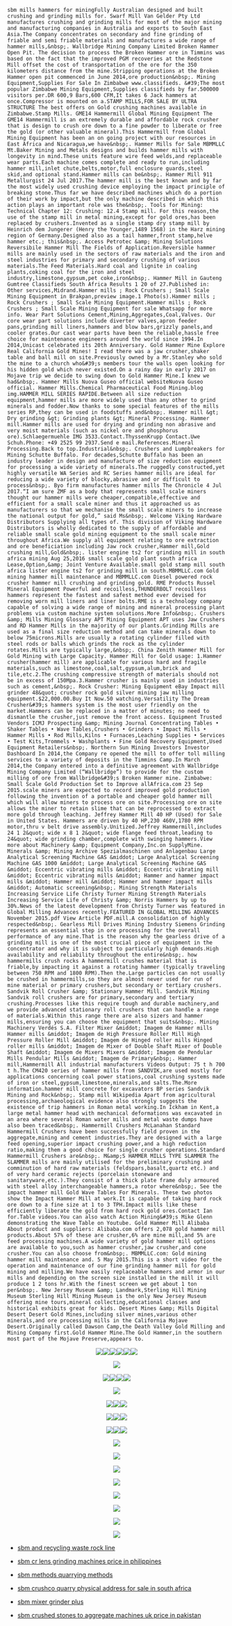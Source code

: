 
```
sbm mills hammers for miningFully Australian designed and built crushing and grinding mills for. Swarf Mill Van Gelder Pty Ltd manufactures crushing and grinding mills for most of the major mining and manufacturing companies in Australia and exports to South East Asia.The Company concentrates on secondary and fine grinding of friable and semi friable materials and manufactures a wide range of hammer mills,&nbsp;. Wallbridge Mining Company Limited Broken Hammer Open Pit. The decision to process the Broken Hammer ore in Timmins was based on the fact that the improved PGM recoveries at the Redstone Mill offset the cost of transportation of the ore for the 350 kilometers distance from the mine.Stripping operations at the Broken Hammer open pit commenced in June 2014,ore production&nbsp;. Mining Equipment,Supplies For Sale In Zimbabwe www.classifieds. &#39;The most popular Zimbabwe Mining Equipment,Supplies classifieds by far.500000 visitors per.DR 600,9 Bars,600 CFM,It takes 6 Jack hammers at once.Compressor is mounted on a.STAMP MILLS,FOR SALE BY ULTRA STRUCTURE The best offers on Gold crushing machines available in Zimbabwe.Stamp Mills. GME14 Hammermill Global Mining Equipment The GME14 Hammermill is an extremely durable and affordable rock crusher that is design to crush ore down to a fine powder to liberate or free the gold (or other valuable mineral).This Hammermill from Global Mining Equipment has been an on going project with our resources in East Africa and Nicaragua,we have&nbsp;. Hammer Mills for Sale MBMMLLC Mt.Baker Mining and Metals designs and builds hammer mills with longevity in mind.These units feature wire feed welds,and replaceable wear parts.Each machine comes complete and ready to run,including hammer mill,inlet chute,belts,motor,full enclosure guards,steel skid,and optional stand.Hammer mills can be&nbsp;. Hammer Mill 911 Metallurgist 24 Jul 2017.The hammer mill is the best known and by far the most widely used crushing device employing the impact principle of breaking stone.Thus far we have described machines which do a portion of their work by impact,but the only machine described in which this action plays an important role was the&nbsp;. Tools for Mining: Technical Chapter 12: Crushing: 12.4 Stamp mill. For this reason,the use of the stamp mill in metal mining,except for gold ores,has been replaced by crushers.Invented as a single stamp dry stamp mill by Heinrich dem Jungerer (Henry the Younger,1489 1568) in the Harz mining region of Germany.Designed also as a tail hammer,front stamp,helve hammer etc.; this&nbsp;. Access Petrotec &amp; Mining Solutions Reversibile Hammer Mill The Fields of Application.Reversible hammer mills are mainly used in the sectors of raw materials and the iron and steel industries for primary and secondary crushing of various materials.The Feed Materials.Hard coal and lignite in coaling plants,coking coal for the iron and steel industry,limestone,gypsum,pet coke,iron&nbsp;. Hammer Mill in Gauteng Gumtree Classifieds South Africa Results 1 20 of 27.Published in: Other services,Midrand.Hammer mills ; Rock Crushers ; Small Scale Mining Equipment in Brakpan,preview image.1 Photo(s).Hammer mills ; Rock Crushers ; Small Scale Mining Equipment.Hammer mills ; Rock Crushers ; Small Scale Mining Equipment for sale Whatsapp for more info. Wear Part Solutions Cement,Mining,Aggregates,Coal,Valves. Our core wear part solutions include diverter valves,apron feeder pans,grinding mill liners,hammers and blow bars,grizzly panels,and cooler grates.Our cast wear parts have been the reliable,hassle free choice for maintenance engineers around the world since 1994.In 2014,Unicast celebrated its 20th Anniversary. Gold Hammer Mine Explore Real California Gold Mines! I read there was a jaw crusher,shaker table and ball mill on site.Previously owned by a Mr.Stanley who sold the mine to a church who&#39;s members tour the walls open looking for his hidden gold which never existed.On a rainy day in early 2017 on Mojave trip we decide to swing down to Gold Hammer Mine.I knew we had&nbsp;. Hammer Mills Nuova Guseo official websiteNuova Guseo official. Hammer Mills.Chemical Pharmaceutical Food Mining.blog img.HAMMER MILL SERIES RAPIDE.Between all size reduction equipment,hammer mills are more widely used than any other to grind minerals and fodder.Now thanks to some special features of the mills series RP,they can be used in foodstuffs and&nbsp;. Hammer mill &gt; Dry grinding &gt; Grinding plants &gt; Mineral Processing. Hammer mill.Hammer mills are used for drying and grinding non abrasive and very moist materials (such as nickel ore and phosphorus ore).Schlaegermuehle IMG 3533.Contact.ThyssenKrupp Contact.Uwe Schuh.Phone: +49 2525 99 2937.Send e mail.References.Mineral Processing.Back to top.Industrial&nbsp;. Crushers and Lumpbreakers for Mining Schutte Buffalo. For decades,Schutte Buffalo has been an industry leader in design and manufacture of size reduction equipment for processing a wide variety of minerals.The ruggedly constructed,yet highly versatile WA Series and RC Series hammer mills are ideal for reducing a wide variety of blocky,abrasive and or difficult to process&nbsp;. Byo firm manufactures hammer mills The Chronicle 4 Jul 2017.“I am sure ZMF as a body that represents small scale miners thought our hammer mills were cheaper,compatible,effective and efficient for a small scale miner and thus it approached us as manufacturers so that we mechanise the small scale miners to increase the national output for gold,” said Ms&nbsp;. Welcome Viking Hardware Distributors Supplying all types of. This division of Viking Hardware Distributors is wholly dedicated to the supply of affordable and reliable small scale gold mining equipment to the small scale miner throughout Africa.We supply all equipment relating to ore extraction and ore beneficiation including Jaw rock crusher,Hammer mill,Gold crushing mill,Gold&nbsp;. lister engine ts2 for grinding mill in south africa mining Aug 25,2016 small scale gold plant south africa Lease,Option,&amp; Joint Venture Available.small gold stamp mill south africa lister engine ts2 for grinding mill in south.MBMMLLC.com Gold mining hammer mill maintenance and MBMMLLC.com Diesel powered rock crusher hammer mill crushing and grinding gold. RME Products Russel Mineral Equipment Powerful and recoilless,THUNDERBOLT recoilless hammers represent the fastest and safest method ever devised for removing worn mill liners and liner bolts.RME is a technology company capable of solving a wide range of mining and mineral processing plant problems via custom machine system solutions.More Info&nbsp;. Crushers &amp; Mills Mining Glossary APT Mining Equipment APT uses Jaw Crushers and RD Hammer Mills in the majority of our plants.Grinding Mills are used as a final size reduction method and can take minerals down to below 75microns.Mills are usually a rotating cylinder filled with steel rods or balls which grinds the rock as the cylinder rotates.Mills are typically large,&nbsp;. China Zenith Hammer Mill for Gold Mining with Large Capacity. Hammer Mill for Gold usage: 1.Hammer crusher(hammer mill) are applicable for various hard and fragile materials,such as limestone,coal,salt,gypsum,alum,brick and tile,etc.2.The crushing compressive strength of materials should not be in excess of 150Mpa.3.Hammer crusher is mainly used in industries such as cement,&nbsp;. Rock Crusher: Mining Equipment eBay Impact mill grinder 48&quot; crusher rock gold silver mining jaw milling equipment.$22,000.00.Buy It Now.50 watching.Versatility The Dream Crusher&#39;s hammers system is the most user friendly on the market.Hammers can be replaced in a matter of minutes; no need to dismantle the crusher,just remove the front access. Equipment Trusted Vendors ICMJ Prospecting &amp; Mining Journal Concentrating Tables • Shaker Tables • Wave Tables,Crushers • Grinders • Impact Mills • Hammer Mills • Rod Mills,Kilns • Furnaces,Leaching Supplies • Services • Test Kits,Trommels • Washplants • Fine Gold Recovery Equipment,Used Equipment Retailers&nbsp;. Northern Sun Mining Investors Investor Dashboard In 2014,the Company re opened the mill to offer toll milling services to a variety of deposits in the Timmins Camp.In March 2014,the Company entered into a definitive agreement with Wallbridge Mining Company Limited (“Wallbridge”) to provide for the custom milling of ore from Wallbridge&#39;s Broken Hammer mine. Zimbabwe: Small Scale Gold Production Set to Improve allAfrica.com 23 Sep 2015.scale miners are expected to record improved gold production following the invention of a portable and cheaper gold hammer mill which will allow miners to process ore on site.Processing ore on site allows the miner to retain slime that can be reprocessed to extract more gold through leaching. Jeffrey Hammer Mill 40 HP (Used) for Sale in United States. Hammers are driven by 40 HP,230 460V,1780 RPM motor,thru v belt drive assembly.Unitized.Jeffrey Hammermill,includes 24 1 2&quot; wide x 8 1 2&quot; wide flange feed throat,leading to 24&quot; wide grinding chamber,complete with swinging hammers.View more about Machinery &amp; Equipment Company,Inc.on SupplyMine. Minerals &amp; Mining Archive Spezialmaschinen und Anlagenbau Large Analytical Screening Machine GAS &middot; Large Analytical Screening Machine GAS 1000 &middot; Large Analytical Screening Machine GAS &middot; Eccentric vibrating mills &middot; Eccentric vibrating mill &middot; Eccentric vibrating mills &middot; Hammer and hammer impact mills &middot; Hammer mill &middot; Hammer and hammer impact mills &middot; Automatic screening&nbsp;. Mining Strength Materials Increasing Service Life Christy Turner Mining Strength Materials Increasing Service Life of Christy &amp; Norris Hammers by up to 30%.News of the latest development from Christy Turner was featured in Global Milling Advances recently.FEATURED IN GLOBAL MILLING ADVANCES November 2015.pdf View Article PDF.mill.A consolidation of highly respected&nbsp;. Gearless Mill Drives Mining Industry Siemens Grinding represents an essential step in ore processing for the overall performance of any mine.That is the reason why the gearless drive of a grinding mill is one of the most crucial piece of equipment in the concentrator and why it is subject to particularly high demands.High availability and reliability throughout the entire&nbsp;. how hammermills crush rocks A hammermill crushes material that is friable,by impacting it against a rotating hammer (typically traveling between 750 RPM and 1800 RPM).Then the.Large particles can not usually be crushed in hammermills,so they are almost never used for run of mine material or primary crushers,but secondary or tertiary crushers. Sandvik Roll Crusher &amp; Stationary Hammer Mill. Sandvik Mining Sandvik roll crushers are for primary,secondary and tertiary crushing.Processes like this require tough and durable machinery,and we provide advanced stationary roll crushers that can handle a range of materials.Within this range there are also sizers and hammer mills,ensuring you can choose the equipment that suits&nbsp;. Mining Machinery Verdés S.A. Filter Mixer &middot; Imagem de Hammer mills Hammer mills &middot; Imagem de High Pressure Roller Mill High Pressure Roller Mill &middot; Imagem de Hinged roller mills Hinged roller mills &middot; Imagem de Mixer of Double Shaft Mixer of Double Shaft &middot; Imagem de Mixers Mixers &middot; Imagem de Pendular Mills Pendular Mills &middot; Imagem de Primary&nbsp;. Hammer mill,Hammermill All industrial manufacturers Videos Output: 75 t h 700 t h.The CM420 series of hammer mills from SANDVIK,are used mostly for applications concerning coal power stations,coal crushing systems made of iron or steel,gypsum,limestone,minerals,and salts.The.More information.hammer mill concrete for excavators BP series Sandvik Mining and Rock&nbsp;. Stamp mill Wikipedia Apart from agricultural processing,archaeological evidence also strongly suggests the existence of trip hammers in Roman metal working.In Ickham in Kent,a large metal hammer head with mechanical deformations was excavated in an area where several Roman water mills and metal waste dumps have also been traced&nbsp;. Hammermill Crushers McLanahan Standard Hammermill Crushers have been successfully field proven in the aggregate,mining and cement industries.They are designed with a large feed opening,superior impact crushing power,and a high reduction ratio,making them a good choice for single crusher operations.Standard Hammermill Crushers are&nbsp;. M&amp;S HAMMER MILLS TYPE SLAMMER The SLAMMER mills are mainly utilised for the preliminary crushing and comminution of hard raw materials (feldspars,basalt,quartz etc.) and of very hard ceramic rejects (porcelain stoneware and sanitaryware,etc.).They consist of a thick plate frame duly armoured with steel alloy interchangeable hammers,a rotor where&nbsp;. See the impact hammer mill Gold Wave Tables For Minerals. These two photos show the Impact Hammer Mill at work.It is capable of taking hard rock ore down to a fine size at 1 to 3 TPH.Impact mills like these efficiently liberate the gold from hard rock gold ores.Contact Ian for.Table videos.You can also watch Action Mining&#39;s Mike Glenn demonstrating the Wave Table on Youtube. Gold Hammer Mill Alibaba About product and suppliers: Alibaba.com offers 2,078 gold hammer mill products.About 57% of these are crusher,6% are mine mill,and 5% are feed processing machines.A wide variety of gold hammer mill options are available to you,such as hammer crusher,jaw crusher,and cone crusher.You can also choose from&nbsp;. MBMMLLC.com: Gold mining hammer mill maintenance and. 5 May 2015.This is a short video for the operation and maintenance of our fine grinding hammer mill for gold mining and milling.We have easily replaceable hammers and armor in our mills and depending on the screen size installed in the mill it will produce 1 2 tons hr.With the finest screen we get about 1 ton per&nbsp;. New Jersey Museum &amp; Landmark,Sterling Hill Mining Museum Sterling Hill Mining Museum is the only New Jersey Museum offering mine tours,mineral collecting,educational classes and historical exhibits great for kids. Desert Mines &amp; Mills Digital Desert Desert Gold Mines,including silver mines,various other minerals,and ore processing mills in the California Mojave Desert.Originally called Dawson Camp,the Death Valley Gold Milling and Mining Company first.Gold Hammer Mine.The Gold Hammer,in the southern most part of the Mojave Preserve,appears to. 
```

<div align="center">
  
<a rel="nofollow" href="https://m.shibang-china.com?f=github&k=sbm+mills+hammers+for+mining"><img src="https://static.shibang-china.com/en/l.png"></a><img src="https://static.shibang-china.com/en/hw.png"><a rel="nofollow" href="https://m.shibang-china.com/product/?f=github&k=sbm+mills+hammers+for+mining"><img src="https://static.shibang-china.com/en/p.png"></a><a rel="nofollow" href="https://m.shibang-china.com/cases/?f=github&k=sbm+mills+hammers+for+mining"><img src="https://static.shibang-china.com/en/c.png"></a><a rel="nofollow" href="https://m.shibang-china.com/news/?f=github&k=sbm+mills+hammers+for+mining"><img src="https://static.shibang-china.com/en/n.png"></a><a rel="nofollow" href="https://m.shibang-china.com?f=github&k=sbm+mills+hammers+for+mining"><img src="https://static.shibang-china.com/en/m.png"></a>

<a rel="nofollow" href="https://m.shibang-china.com/product/?f=github&k=sbm+mills+hammers+for+mining"><img src="https://static.shibang-china.com/en/b.jpg"></a>
  
<a rel="nofollow" href="https://m.shibang-china.com/solution-aggregate.html?f=github&k=sbm+mills+hammers+for+mining"><img src="https://static.shibang-china.com/en/a.jpg"></a><a rel="nofollow" href="https://m.shibang-china.com/solution-mine.html?f=github&k=sbm+mills+hammers+for+mining"><img src="https://static.shibang-china.com/en/m.jpg"></a><a rel="nofollow" href="https://m.shibang-china.com/solution-mill.html?f=github&k=sbm+mills+hammers+for+mining"><img src="https://static.shibang-china.com/en/g.jpg"></a><a rel="nofollow" href="https://m.shibang-china.com/solution-epc.html?f=github&k=sbm+mills+hammers+for+mining"><img src="https://static.shibang-china.com/en/e.jpg"></a>

<a rel="nofollow" href="https://m.shibang-china.com/product/?f=github&k=sbm+mills+hammers+for+mining"><img src="https://static.shibang-china.com/en/a-p.png"></a>

<a rel="nofollow" href="https://m.shibang-china.com/product/crusher/c6x.html?f=github&k=sbm+mills+hammers+for+mining"><img src="https://static.shibang-china.com/en/j.jpg"></a><a rel="nofollow" href="https://m.shibang-china.com/product/crusher/ci5x.html?f=github&k=sbm+mills+hammers+for+mining"><img src="https://static.shibang-china.com/en/i.jpg"></a><a rel="nofollow" href="https://m.shibang-china.com/product/crusher/hst.html?f=github&k=sbm+mills+hammers+for+mining"><img src="https://static.shibang-china.com/en/c.jpg"></a>

<a rel="nofollow" href="https://m.shibang-china.com/product/mill/mtw.html?f=github&k=sbm+mills+hammers+for+mining"><img src="https://static.shibang-china.com/en/mtw.jpg"></a><a rel="nofollow" href="https://m.shibang-china.com/product/mill/scm.html?f=github&k=sbm+mills+hammers+for+mining"><img src="https://static.shibang-china.com/en/scm.jpg"></a><a rel="nofollow" href="https://m.shibang-china.com/product/mill/lm.html?f=github&k=sbm+mills+hammers+for+mining"><img src="https://static.shibang-china.com/en/lm.jpg"></a>

<a rel="nofollow" href="https://m.shibang-china.com/product/sand/vsi6x.html?f=github&k=sbm+mills+hammers+for+mining"><img src="https://static.shibang-china.com/en/6x.jpg"></a><a rel="nofollow" href="https://m.shibang-china.com/product/sand/vu.html?f=github&k=sbm+mills+hammers+for+mining"><img src="https://static.shibang-china.com/en/vu.jpg"></a><a rel="nofollow" href="https://m.shibang-china.com/product/mobile/klun.html?f=github&k=sbm+mills+hammers+for+mining"><img src="https://static.shibang-china.com/en/k.jpg"></a>

<a rel="nofollow" href="https://m.shibang-china.com/cases/?f=github&k=sbm+mills+hammers+for+mining"><img src="https://static.shibang-china.com/en/case.png"></a>

<a rel="nofollow" href="https://m.shibang-china.com/cases/aggregate/202.html?f=github&k=sbm+mills+hammers+for+mining"><img src="https://static.shibang-china.com/en/c-1.jpg"></a>

<a rel="nofollow" href="https://m.shibang-china.com/cases/aggregate/203.html?f=github&k=sbm+mills+hammers+for+mining"><img src="https://static.shibang-china.com/en/c-2.jpg"></a>

<a rel="nofollow" href="https://m.shibang-china.com/cases/mill/123.html?f=github&k=sbm+mills+hammers+for+mining"><img src="https://static.shibang-china.com/en/c-3.jpg"></a>

<a rel="nofollow" href="https://m.shibang-china.com/contact_us.html?f=github&k=sbm+mills+hammers+for+mining"><img src="https://static.shibang-china.com/en/contact.png"></a>

<a rel="nofollow" href="https://swt.shibang-china.com/?f=github&k=sbm+mills+hammers+for+mining"><img src="https://static.shibang-china.com/en/chat.png"></a>

<a rel="nofollow" href="https://whatsapp.shibangsoft.com/WhatsApp.php?f=github&k=sbm+mills+hammers+for+mining"><img src="https://static.shibang-china.com/en/whatsapp.png"></a>

<a rel="nofollow" href="https://m.shibang-china.com/?f=github&k=sbm+mills+hammers+for+mining"><img src="https://static.shibang-china.com/en/website.png"></a>

</div>


* [sbm and recycling waste rock line](sbm%20and%20recycling%20waste%20rock%20line.md)

* [sbm cr lens grinding machines price in philippines](sbm%20cr%20lens%20grinding%20machines%20price%20in%20philippines.md)

* [sbm methods quarrying methods](sbm%20methods%20quarrying%20methods.md)

* [sbm crushco quarry physical address for sale in south africa](sbm%20crushco%20quarry%20physical%20address%20for%20sale%20in%20south%20africa.md)

* [sbm mixer grinder plus](sbm%20mixer%20grinder%20plus.md)

* [sbm crushed stones to aggregate machines uk price in pakistan](sbm%20crushed%20stones%20to%20aggregate%20machines%20uk%20price%20in%20pakistan.md)
